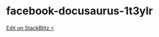 # facebook-docusaurus-1t3ylr

[Edit on StackBlitz ⚡️](https://stackblitz.com/edit/facebook-docusaurus-1t3ylr)